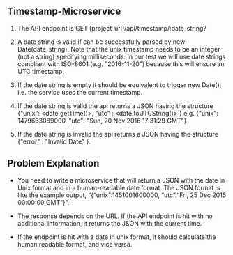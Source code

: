 ## Timestamp-Microservice

1. The API endpoint is GET [project_url]/api/timestamp/:date_string?

2. A date string is valid if can be successfully parsed by new Date(date_string).
Note that the unix timestamp needs to be an integer (not a string) specifying milliseconds.
In our test we will use date strings compliant with ISO-8601 (e.g. "2016-11-20") because this will ensure an UTC timestamp.

3. If the date string is empty it should be equivalent to trigger new Date(), i.e. the service uses the current timestamp.

4. If the date string is valid the api returns a JSON having the structure
{"unix": <date.getTime()>, "utc" : <date.toUTCString()> }
e.g. {"unix": 1479663089000 ,"utc": "Sun, 20 Nov 2016 17:31:29 GMT"}

5. If the date string is invalid the api returns a JSON having the structure
{"error" : "Invalid Date" }.

## Problem Explanation

* You need to write a microservice that will return a JSON with the date in Unix format and in a human-readable date format. The JSON format is like the example output, “{“unix”:1451001600000, “utc”:“Fri, 25 Dec 2015 00:00:00 GMT”}”.

* The response depends on the URL. If the API endpoint is hit with no additional information, it returns the JSON with the current time.

* If the endpoint is hit with a date in unix format, it should calculate the human readable format, and vice versa.